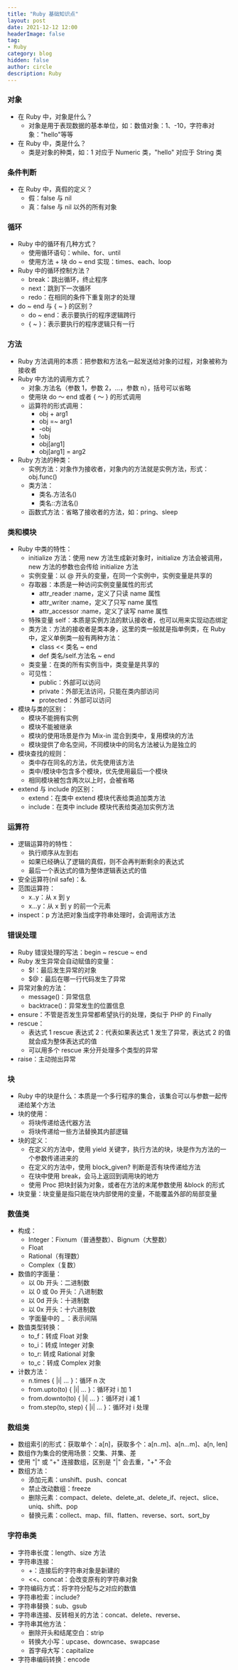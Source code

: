 ```yaml
---
title: "Ruby 基础知识点"
layout: post
date: 2021-12-12 12:00
headerImage: false
tag:
- Ruby
category: blog
hidden: false
author: circle
description: Ruby
---
```

### 对象

* 在 Ruby 中，对象是什么？
    * 对象是用于表现数据的基本单位，如：数值对象：1、-10，字符串对象："hello"等等
* 在 Ruby 中，类是什么？
    * 类是对象的种类，如：1 对应于 Numeric 类，"hello" 对应于 String 类

### 条件判断

* 在 Ruby 中，真假的定义？
    * 假：false 与 nil
    * 真：false 与 nil 以外的所有对象

### 循环

* Ruby 中的循环有几种方式？
    * 使用循环语句：while、for、until
    * 使用方法 + 块 do ~ end 实现：times、each、loop
* Ruby 中的循环控制方法？
    * break：跳出循环，终止程序
    * next：跳到下一次循环
    * redo：在相同的条件下重复刚才的处理
* do ~ end 与 { ~ } 的区别？
    * do ~ end：表示要执行的程序逻辑跨行
    * { ~ }：表示要执行的程序逻辑只有一行

### 方法

* Ruby 方法调用的本质：把参数和方法名一起发送给对象的过程，对象被称为接收者
* Ruby 中方法的调用方式？
    * 对象.方法名（参数 1，参数 2，...，参数 n），括号可以省略
    * 使用块 do ～ end 或者 { ～ } 的形式调用
    * 运算符的形式调用：
        * obj + arg1
        * obj =~ arg1
        * -obj
        * !obj
        * obj[arg1]
        * obj[arg1] = arg2
* Ruby 方法的种类：
    * 实例方法：对象作为接收者，对象内的方法就是实例方法，形式：obj.func()
    * 类方法：
        * 类名.方法名()
        * 类名::方法名()
    * 函数式方法：省略了接收者的方法，如：pring、sleep

### 类和模块

* Ruby 中类的特性：
    * initialize 方法：使用 new 方法生成新对象时，initialize 方法会被调用，new 方法的参数也会传给 initialize 方法
    * 实例变量：以 @ 开头的变量，在同一个实例中，实例变量是共享的
    * 存取器：本质是一种访问实例变量属性的形式
        * attr_reader :name，定义了只读 name 属性
        * attr_writer :name，定义了只写 name 属性
        * attr_accessor :name，定义了读写 name 属性
    * 特殊变量 self：本质是实例方法的默认接收者，也可以用来实现动态绑定
    * 类方法：方法的接收者是类本身，这里的类一般就是指单例类，在 Ruby 中，定义单例类一般有两种方法：
        * class << 类名 ~ end
        * def 类名/self.方法名 ~ end
    * 类变量：在类的所有实例当中，类变量是共享的
    * 可见性：
        * public：外部可以访问
        * private：外部无法访问，只能在类内部访问
        * protected：外部可以访问
* 模块与类的区别：
    * 模块不能拥有实例
    * 模块不能被继承
    * 模块的使用场景是作为 Mix-in 混合到类中，复用模块的方法
    * 模块提供了命名空间，不同模块中的同名方法被认为是独立的
* 模块查找的规则：
    * 类中存在同名的方法，优先使用该方法
    * 类中/模块中包含多个模块，优先使用最后一个模块
    * 相同模块被包含两次以上时，会被省略
* extend 与 include 的区别：
    * extend：在类中 extend 模块代表给类追加类方法
    * include：在类中 include 模块代表给类追加实例方法

### 运算符

* 逻辑运算符的特性：
    * 执行顺序从左到右
    * 如果已经确认了逻辑的真假，则不会再判断剩余的表达式
    * 最后一个表达式的值为整体逻辑表达式的值
* 安全运算符(nil safe)：&.
* 范围运算符：
    * x..y：从 x 到 y
    * x...y：从 x 到 y 的前一个元素
* inspect：p 方法把对象当成字符串处理时，会调用该方法

### 错误处理

* Ruby 错误处理的写法：begin ~ rescue ~ end
* Ruby 发生异常会自动赋值的变量：
    * $!：最后发生异常的对象
    * $@：最后在哪一行代码发生了异常
* 异常对象的方法：
    * message()：异常信息
    * backtrace()：异常发生的位置信息
* ensure：不管是否发生异常都希望执行的处理，类似于 PHP 的 Finally
* rescue：
    * 表达式 1 rescue 表达式 2：代表如果表达式 1 发生了异常，表达式 2 的值就会成为整体表达式的值
    * 可以用多个 rescue 来分开处理多个类型的异常
* raise：主动抛出异常

### 块

* Ruby 中的块是什么：本质是一个多行程序的集合，该集合可以与参数一起传递给某个方法
* 块的使用：
    * 将块传递给迭代器方法
    * 将块传递给一些方法替换其内部逻辑
* 块的定义：
    * 在定义的方法中，使用 yield 关键字，执行方法的块，块是作为方法的一个参数传递进来的
    * 在定义的方法中，使用 block_given? 判断是否有块传递给方法
    * 在块中使用 break，会马上返回到调用块的地方
    * 使用 Proc 把块封装为对象，或者在方法的末尾参数使用 &block 的形式
* 块变量：块变量是指只能在块内部使用的变量，不能覆盖外部的局部变量

### 数值类

* 构成：
    * Integer：Fixnum（普通整数）、Bignum（大整数）
    * Float
    * Rational（有理数）
    * Complex（复数）
* 数值的字面量：
    * 以 0b 开头：二进制数
    * 以 0 或 0o 开头：八进制数
    * 以 0d 开头：十进制数
    * 以 0x 开头：十六进制数
    * 字面量中的 _ ：表示间隔
* 数值类型转换：
    * to_f：转成 Float 对象
    * to_i：转成 Integer 对象
    * to_r: 转成 Rational 对象
    * to_c：转成 Complex 对象
* 计数方法：
    * n.times { |i| ... }：循环 n 次
    * from.upto(to) { |i| ... }：循环对 i 加 1
    * from.downto(to) { |i| ... }：循环对 i 减 1
    * from.step(to, step) { |i| ... }：循环对 i 处理

### 数组类

* 数组索引的形式：获取单个：a[n]，获取多个：a[n..m]、a[n...m]、a[n, len]
* 数组作为集合的使用场景：交集、并集、差
* 使用 "|" 或 "+" 连接数组，区别是 "|" 会去重，"+" 不会
* 数组方法：
    * 添加元素：unshift、push、concat
    * 禁止改动数组：freeze
    * 删除元素：compact、delete、delete_at、delete_if、reject、slice、uniq、shift、pop
    * 替换元素：collect、map、fill、flatten、reverse、sort、sort_by

### 字符串类

* 字符串长度：length、size 方法
* 字符串连接：
    * +：连接后的字符串对象是新建的
    * <<、concat：会改变原有的字符串对象
* 字符编码方式：将字符分配与之对应的数值
* 字符串检索：include?
* 字符串替换：sub、gsub
* 字符串连接、反转相关的方法：concat、delete、reverse、
* 字符串其他方法：
    * 删除开头和结尾空白：strip
    * 转换大小写：upcase、downcase、swapcase
    * 首字母大写：capitalize
* 字符串编码转换：encode
